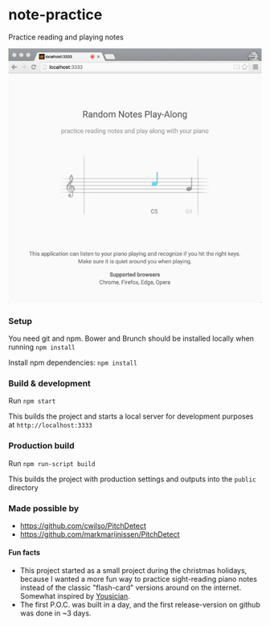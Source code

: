 # note-practice

Practice reading and playing notes

![Screencapture GIF](preview.gif)

### Setup
You need git and npm. Bower and Brunch should be installed locally when running `npm install`

Install npm dependencies: `npm install`

### Build & development

Run `npm start`

This builds the project and starts a local server for development purposes at `http://localhost:3333`

### Production build

Run `npm run-script build`

This builds the project with production settings and outputs into the `public` directory

### Made possible by
- https://github.com/cwilso/PitchDetect
- https://github.com/markmarijnissen/PitchDetect

#### Fun facts
- This project started as a small project during the christmas holidays, because I wanted a more fun way to practice sight-reading piano notes instead of the classic "flash-card" versions around on the internet. Somewhat inspired by [Yousician](http://get.yousician.com/).
- The first P.O.C. was built in a day, and the first release-version on github was done in ~3 days.